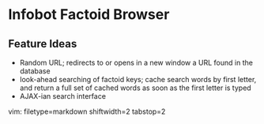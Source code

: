 # Infobot Factoid Browser #

## Feature Ideas ##
- Random URL; redirects to or opens in a new window a URL found in the
  database
- look-ahead searching of factoid keys; cache search words by first letter,
  and return a full set of cached words as soon as the first letter is typed
- AJAX-ian search interface

vim: filetype=markdown shiftwidth=2 tabstop=2
